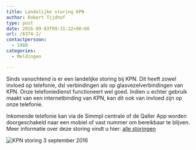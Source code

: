 ```yaml
---
title: Landelijke storing KPN
author: Robert Tijdhof
type: post
date: 2016-09-03T09:31:22+00:00
url: /6374-2/
contactpersoon:
  - 1988
categories:
  - Meldingen

---
```

Sinds vanochtend is er een landelijke storing bij KPN. Dit heeft zowel invloed op telefonie, dsl verbindingen als op glasvezelverbindingen van KPN. Onze telefoniedienst functioneert wel goed. Indien u echter gebruik maakt van een internetbinding van KPN, kan dit ook van invloed zijn op onze telefonie.

<!--more-->

Inkomende telefonie kan via de Simmpl centrale of de Qaller App worden doorgeschakeld naar een mobiel of vast nummer om bereikbaar te blijven.
Meer informatie over deze storing vindt u hier: [alle storingen][1]

<img src="https://res.cloudinary.com/callvoip/image/upload/v1556647042/KPN-storing-3-september-2016-300x220.png" alt="KPN storing 3 september 2016" class="alignnone size-medium" />

 [1]: http://allestoringen.nl/storing/kpn/nieuws/71092-storing-bij-kpn